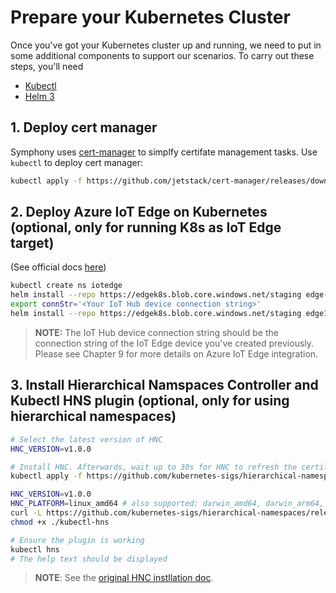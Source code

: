 # Prepare your Kubernetes Cluster
Once you've got your Kubernetes cluster up and running, we need to put in some additional components to support our scenarios. To carry out these steps, you'll need

* [Kubectl](https://kubernetes.io/docs/reference/kubectl/overview/)
* [Helm 3](https://helm.sh/)

## 1. Deploy cert manager
Symphony uses [cert-manager](https://cert-manager.io/docs/installation/kubernetes/) to simplfy certifate management tasks. Use ```kubectl``` to deploy cert manager:

```bash
kubectl apply -f https://github.com/jetstack/cert-manager/releases/download/v1.4.0/cert-manager.yaml
```
## 2. Deploy Azure IoT Edge on Kubernetes (optional, only for running K8s as IoT Edge target)
(See official docs [here](https://microsoft.github.io/iotedge-k8s-doc/introduction.html))

```bash
kubectl create ns iotedge
helm install --repo https://edgek8s.blob.core.windows.net/staging edge-crd edge-kubernetes-crd  
export connStr='<Your IoT Hub device connection string>'
helm install --repo https://edgek8s.blob.core.windows.net/staging edge1 edge-kubernetes --namespace iotedge --set "provisioning.deviceConnectionString=$connStr"
```

> **NOTE:** The IoT Hub device connection string should be the connection string of the IoT Edge device you've created previously. Please see Chapter 9 for more details on Azure IoT Edge integration.

## 3. Install Hierarchical Namspaces Controller and Kubectl HNS plugin (optional, only for using hierarchical namespaces)
```bash
# Select the latest version of HNC
HNC_VERSION=v1.0.0

# Install HNC. Afterwards, wait up to 30s for HNC to refresh the certificates on its webhooks.
kubectl apply -f https://github.com/kubernetes-sigs/hierarchical-namespaces/releases/download/${HNC_VERSION}/default.yaml 

HNC_VERSION=v1.0.0
HNC_PLATFORM=linux_amd64 # also supported: darwin_amd64, darwin_arm64, windows_amd64
curl -L https://github.com/kubernetes-sigs/hierarchical-namespaces/releases/download/${HNC_VERSION}/kubectl-hns_${HNC_PLATFORM} -o ./kubectl-hns
chmod +x ./kubectl-hns

# Ensure the plugin is working
kubectl hns
# The help text should be displayed
```
> **NOTE**: See the [original HNC instllation doc](https://github.com/kubernetes-sigs/hierarchical-namespaces/releases/tag/v1.0.0).